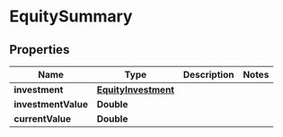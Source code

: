 

# EquitySummary


## Properties

| Name | Type | Description | Notes |
|------------ | ------------- | ------------- | -------------|
|**investment** | [**EquityInvestment**](EquityInvestment.md) |  |  |
|**investmentValue** | **Double** |  |  |
|**currentValue** | **Double** |  |  |



